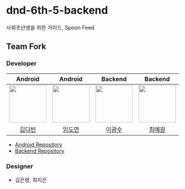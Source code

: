 # dnd-6th-5-backend
사회초년생을 위한 가이드, Spoon Feed

## Team Fork
### Developer
|Android|Android|Backend|Backend|
|:---:|:---:|:---:|:---:|
|<img src="https://user-images.githubusercontent.com/64943924/150619885-7fa600c9-67a6-434c-93ec-5865933d930c.png" width=100>|<img src="https://user-images.githubusercontent.com/64943924/150619859-8b5f6706-3627-4b7c-a1b8-7b06a633af64.png" width=100>|<img src="https://user-images.githubusercontent.com/64943924/150619910-fdeb1096-d28c-4a74-9cc1-67b62999d6d2.png" width=100>|<img src="https://user-images.githubusercontent.com/64943924/150619892-0ead3b52-dd12-44da-acfd-732967a89c66.png" width=100>|
|[김다빈](https://github.com/dabinKim-0318)|[임도연](https://github.com/dddooo9)|[이광수](https://github.com/Lks9172)|[최예원](https://github.com/julia-ing)|

- [Android Repository](https://github.com/dnd-side-project/dnd-6th-5-android)
- [Backend Repository](https://github.com/dnd-side-project/dnd-6th-5-backend)


### Designer
- 김은령, 최지은
